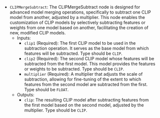 - `CLIPMergeSubtract`: The CLIPMergeSubtract node is designed for advanced model merging operations, specifically to subtract one CLIP model from another, adjusted by a multiplier. This node enables the customization of CLIP models by selectively subtracting features or weights from one model based on another, facilitating the creation of new, modified CLIP models.
    - Inputs:
        - `clip1` (Required): The first CLIP model to be used in the subtraction operation. It serves as the base model from which features will be subtracted. Type should be `CLIP`.
        - `clip2` (Required): The second CLIP model whose features will be subtracted from the first model. This model provides the features or weights to be subtracted. Type should be `CLIP`.
        - `multiplier` (Required): A multiplier that adjusts the scale of subtraction, allowing for fine-tuning of the extent to which features from the second model are subtracted from the first. Type should be `FLOAT`.
    - Outputs:
        - `clip`: The resulting CLIP model after subtracting features from the first model based on the second model, adjusted by the multiplier. Type should be `CLIP`.
